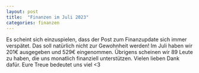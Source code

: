 ```yaml
---
layout: post
title:  "Finanzen im Juli 2023"
categories: finanzen
---
```

Es scheint sich einzuspielen, dass der Post zum Finanzupdate sich immer verspätet. Das soll natürlich nicht zur Gewohnheit werden! Im Juli haben wir 201€ ausgegeben und 529€ eingenommen. Übrigens scheinen wir 89 Leute zu haben, die uns monatlich finanziell unterstützen. Vielen lieben Dank dafür. Eure Treue bedeutet uns viel <3
